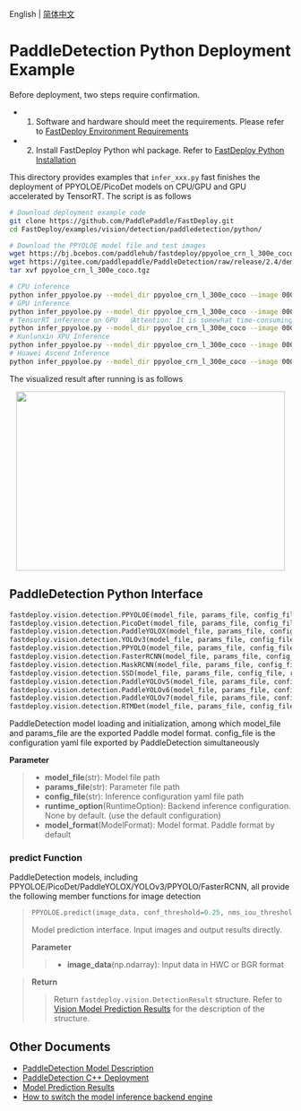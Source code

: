 English | [简体中文](README_CN.md)
# PaddleDetection Python Deployment Example

Before deployment, two steps require confirmation.

- 1. Software and hardware should meet the requirements. Please refer to [FastDeploy Environment Requirements](../../../../../docs/cn/build_and_install/download_prebuilt_libraries.md)  
- 2. Install FastDeploy Python whl package. Refer to [FastDeploy Python Installation](../../../../../docs/cn/build_and_install/download_prebuilt_libraries.md)

This directory provides examples that `infer_xxx.py` fast finishes the deployment of PPYOLOE/PicoDet models on CPU/GPU and GPU accelerated by TensorRT. The script is as follows

```bash
# Download deployment example code
git clone https://github.com/PaddlePaddle/FastDeploy.git
cd FastDeploy/examples/vision/detection/paddledetection/python/

# Download the PPYOLOE model file and test images
wget https://bj.bcebos.com/paddlehub/fastdeploy/ppyoloe_crn_l_300e_coco.tgz
wget https://gitee.com/paddlepaddle/PaddleDetection/raw/release/2.4/demo/000000014439.jpg
tar xvf ppyoloe_crn_l_300e_coco.tgz

# CPU inference
python infer_ppyoloe.py --model_dir ppyoloe_crn_l_300e_coco --image 000000014439.jpg --device cpu
# GPU inference
python infer_ppyoloe.py --model_dir ppyoloe_crn_l_300e_coco --image 000000014439.jpg --device gpu
# TensorRT inference on GPU  （Attention: It is somewhat time-consuming for the operation of model serialization when running TensorRT inference for the first time. Please be patient.）
python infer_ppyoloe.py --model_dir ppyoloe_crn_l_300e_coco --image 000000014439.jpg --device gpu --use_trt True
# Kunlunxin XPU Inference
python infer_ppyoloe.py --model_dir ppyoloe_crn_l_300e_coco --image 000000014439.jpg --device kunlunxin
# Huawei Ascend Inference
python infer_ppyoloe.py --model_dir ppyoloe_crn_l_300e_coco --image 000000014439.jpg --device ascend
```

The visualized result after running is as follows
<div  align="center">  
<img src="https://user-images.githubusercontent.com/19339784/184326520-7075e907-10ed-4fad-93f8-52d0e35d4964.jpg", width=480px, height=320px />
</div>

## PaddleDetection Python Interface

```python
fastdeploy.vision.detection.PPYOLOE(model_file, params_file, config_file, runtime_option=None, model_format=ModelFormat.PADDLE)
fastdeploy.vision.detection.PicoDet(model_file, params_file, config_file, runtime_option=None, model_format=ModelFormat.PADDLE)
fastdeploy.vision.detection.PaddleYOLOX(model_file, params_file, config_file, runtime_option=None, model_format=ModelFormat.PADDLE)
fastdeploy.vision.detection.YOLOv3(model_file, params_file, config_file, runtime_option=None, model_format=ModelFormat.PADDLE)
fastdeploy.vision.detection.PPYOLO(model_file, params_file, config_file, runtime_option=None, model_format=ModelFormat.PADDLE)
fastdeploy.vision.detection.FasterRCNN(model_file, params_file, config_file, runtime_option=None, model_format=ModelFormat.PADDLE)
fastdeploy.vision.detection.MaskRCNN(model_file, params_file, config_file, runtime_option=None, model_format=ModelFormat.PADDLE)
fastdeploy.vision.detection.SSD(model_file, params_file, config_file, runtime_option=None, model_format=ModelFormat.PADDLE)
fastdeploy.vision.detection.PaddleYOLOv5(model_file, params_file, config_file, runtime_option=None, model_format=ModelFormat.PADDLE)
fastdeploy.vision.detection.PaddleYOLOv6(model_file, params_file, config_file, runtime_option=None, model_format=ModelFormat.PADDLE)
fastdeploy.vision.detection.PaddleYOLOv7(model_file, params_file, config_file, runtime_option=None, model_format=ModelFormat.PADDLE)
fastdeploy.vision.detection.RTMDet(model_file, params_file, config_file, runtime_option=None, model_format=ModelFormat.PADDLE)
```

PaddleDetection model loading and initialization, among which model_file and params_file are the exported Paddle model format. config_file is the configuration yaml file exported by PaddleDetection simultaneously

**Parameter**

> * **model_file**(str): Model file path
> * **params_file**(str): Parameter file path
> * **config_file**(str): Inference configuration yaml file path
> * **runtime_option**(RuntimeOption): Backend inference configuration. None by default. (use the default configuration)
> * **model_format**(ModelFormat): Model format. Paddle format by default

### predict Function

PaddleDetection models, including PPYOLOE/PicoDet/PaddleYOLOX/YOLOv3/PPYOLO/FasterRCNN, all provide the following member functions for image detection
> ```python
> PPYOLOE.predict(image_data, conf_threshold=0.25, nms_iou_threshold=0.5)
> ```
>
> Model prediction interface. Input images and output results directly.
>
> **Parameter**
>
> > * **image_data**(np.ndarray): Input data in HWC or BGR format

> **Return**
>
> > Return `fastdeploy.vision.DetectionResult` structure. Refer to [Vision Model Prediction Results](../../../../../docs/api/vision_results/) for the description of the structure.

## Other Documents

- [PaddleDetection Model Description](..)
- [PaddleDetection C++ Deployment](../cpp)
- [Model Prediction Results](../../../../../docs/api/vision_results/)
- [How to switch the model inference backend engine](../../../../../docs/cn/faq/how_to_change_backend.md)
